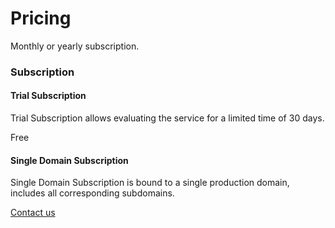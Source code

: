 # Pricing

Monthly or yearly subscription.

### Subscription

#### Trial Subscription

Trial Subscription allows evaluating the service for a limited time of 30 days.

Free

#### Single Domain Subscription

Single Domain Subscription is bound to a single production domain, includes all corresponding subdomains.

[Contact us](mailto:info@weatherlayers.com)
